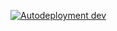 [![Autodeployment dev](https://github.com/mithem/compolvo/actions/workflows/autodeployment.yml/badge.svg?branch=dev)](https://github.com/mithem/compolvo/actions/workflows/autodeployment.yml)

